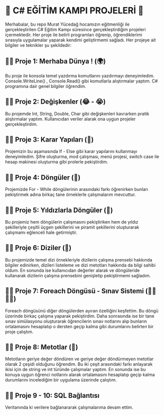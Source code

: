 # 🚀 C# EĞİTİM KAMPI PROJELERİ 🤩

Merhabalar, bu repo Murat Yücedağ hocamızın eğitmenliği ile gerçekleştirilen C# Eğitim Kampı süresince gerçekleştirdiğim projeleri içermektedir. Her proje ile belirli programları öğrenip, öğrendiklerimi sırasıyla uygulamalar yaparak kendimi geliştirmemi sağladı. Her projeye ait bilgiler ve teknikler şu şekildedir:

## 📍📍  Proje 1: Merhaba Dünya ! (🌍)
Bu proje ile konsola temel yazdırma komutlarını yazdırmayı deneyimledim. Console.WriteLine() , Console.Read() gibi komutlarla alıştırmalar yaptım. C# programına dair genel bilgiler öğrendim.

## 📍📍  Proje 2: Değişkenler (😂 - 😭)
Bu projemde Int, String, Double, Char gibi değişkenleri kavrarken pratik alıştırmalar yaptım. Kullanıcıdan veriler alarak ona uygun projeler gerçekleştirdim.

## 📍📍  Proje 3:  Karar Yapıları (🧐)
Projemizin bu aşamasında If - Else gibi karar yapılarını kullanmayı deneyimledim. Şifre oluşturma, mod çalışması, menü projesi, switch case ile hesap makinesi oluşturma gibi prolerle pekiştirdim.

## 📍📍  Proje 4: Döngüler (🔄)
Projemizde For - While döngülerinin arasındaki farkı öğrenirken bunları pekiştirmek adına birkaç tane örneklerle çalışmalarım mevcuttur.

## 📍📍  Proje 5: Yıldızlarla Döngüler (🌟)
Bu projemiz hem döngülerin çalışmasını pekiştiriken hem de yıldız şekilleriyle çeşitli üçgen şekillerini ve piramit şekillerini oluşturarak çalışmamı eğlenceli hale getirmiştir.

## 📍📍  Proje 6: Diziler (🧩)
Bu projemizde temel dizi örnekleriyle dizilerin çalışma prensebi hakkında bilgiler edinirken, dizileri listeleme ve dizi metotları hakkında da bilgi sahibi oldum. En sonunda ise kullanıcıdan değerler alarak ve döngüleride kullanarak dizilerin çalışma prensebini genişletip pekiştirmemi sağladım.

## 📍📍  Proje 7: Foreach Döngüsü - Sınav Sistemi (🫨😬😶‍🌫️)
Foreach döngüsünü diğer döngülerden ayıran özelliğini keşfettim. Bu döngü üzerinde birkaç çalışma yaparak pekiştirdim. Daha sonrasında ise bir tane sınav simülasyonu oluşturarak öğrencilerin sınav notlarını alıp bunların ortalamasını hesaplatıp o dersten geçip kalma gibi durumlarını belirten bir proje çalıştım.

## 📍📍  Proje 8: Metotlar (💫)
Metotların geriye değer döndüren ve geriye değer döndürmeyen metotlar olarak 2 çeşidi olduğunu öğrendim. Bu iki çeşit arasındaki farkı anlayarak ikisi için de string ve int türünde çalışmalar yaptım. En sonunda ise bu konuya uygun öğrenci notlarını alarak ortalamasını hesaplatıp geçip kalma durumlarını incelediğim bir uygulama üzerinde çalıştım.

## 📍📍  Proje 9 - 10: SQL Bağlantısı
Veritanında ki verilere bağlanararak çalışmalarıma devam ettim.
